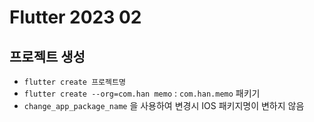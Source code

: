 # Flutter 2023 02

## 프로젝트 생성

- `flutter create 프로젝트명`
- `flutter create --org=com.han memo` : `com.han.memo` 패키기
- `change_app_package_name` 을 사용하여 변경시 IOS 패키지명이 변하지 않음
